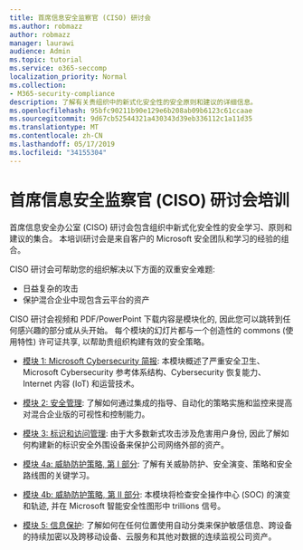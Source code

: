 ```yaml
---
title: 首席信息安全监察官 (CISO) 研讨会
ms.author: robmazz
author: robmazz
manager: laurawi
audience: Admin
ms.topic: tutorial
ms.service: o365-seccomp
localization_priority: Normal
ms.collection:
- M365-security-compliance
description: 了解有关贵组织中的新式化安全性的安全原则和建议的详细信息。
ms.openlocfilehash: 95bfc90211b90e129e6b208ab09b6123c61ccaae
ms.sourcegitcommit: 9d67cb52544321a430343d39eb336112c1a11d35
ms.translationtype: MT
ms.contentlocale: zh-CN
ms.lasthandoff: 05/17/2019
ms.locfileid: "34155304"
---
```

# <a name="chief-information-security-officer-ciso-workshop-training"></a>首席信息安全监察官 (CISO) 研讨会培训

首席信息安全办公室 (CISO) 研讨会包含组织中新式化安全性的安全学习、原则和建议的集合。 本培训研讨会是来自客户的 Microsoft 安全团队和学习的经验的组合。

CISO 研讨会可帮助您的组织解决以下方面的双重安全难题:

- 日益复杂的攻击
- 保护混合企业中现包含云平台的资产

CISO 研讨会视频和 PDF/PowerPoint 下载内容是模块化的, 因此您可以跳转到任何感兴趣的部分或从头开始。 每个模块的幻灯片都与一个创造性的 commons (使用特性) 许可证共享, 以帮助贵组织构建有效的安全策略。

- [模块 1: Microsoft Cybersecurity 简报](ciso-workshop-module-1.md): 本模块概述了严重安全卫生、Microsoft Cybersecurity 参考体系结构、Cybersecurity 恢复能力、Internet 内容 (IoT) 和运营技术。

- [模块 2: 安全管理](ciso-workshop-module-2.md): 了解如何通过集成的指导、自动化的策略实施和监控来提高对混合企业版的可视性和控制能力。

- [模块 3: 标识和访问管理](ciso-workshop-module-3.md): 由于大多数新式攻击涉及危害用户身份, 因此了解如何构建新的标识安全外围设备来保护公司网络外部的资产。

- [模块 4a: 威胁防护策略, 第 I 部分](ciso-workshop-module-4a.md): 了解有关威胁防护、安全演变、策略和安全路线图的关键学习。

- [模块 4b: 威胁防护策略, 第 II 部分](ciso-workshop-module-4b.md): 本模块将检查安全操作中心 (SOC) 的演变和轨迹, 并在 Microsoft 智能安全性图形中 trillions 信号。

- [模块 5: 信息保护](ciso-workshop-module-5.md): 了解如何在任何位置使用自动分类来保护敏感信息、跨设备的持续加密以及跨移动设备、云服务和其他对数据的连续监视公司资产。
